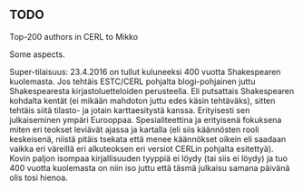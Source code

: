 ## TODO

Top-200 authors in CERL to Mikko

Some aspects.

Super-tilaisuus: 23.4.2016 on tullut kuluneeksi 400 vuotta Shakespearen kuolemasta. Jos tehtäis ESTC/CERL pohjalta blogi-pohjainen juttu Shakespearesta kirjastoluetteloiden perusteella. Eli putsattais Shakespearen kohdalta kentät (ei mikään mahdoton juttu edes käsin tehtäväks), sitten tehtäis siitä tilasto- ja jotain karttaesitystä kanssa. Erityisesti sen julkaiseminen ympäri Eurooppaa. Spesialiteettina ja erityisenä fokuksena miten eri teokset leviävät ajassa ja kartalla (eli siis käännösten rooli keskeisenä, niistä pitäis tsekata että menee käännökset oikein eli saadaan vaikka eri väreillä eri alkuteoksen eri versiot CERLin pohjalta esitettyä). Kovin paljon isompaa kirjallisuuden tyyppiä ei löydy (tai siis ei löydy) ja tuo 400 vuotta kuolemasta on niin iso juttu että täsmä julkaisu samana päivänä olis tosi hienoa.